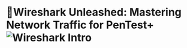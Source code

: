 # 🚨Wireshark Unleashed: Mastering Network Traffic for PenTest+ ![Wireshark Intro](https://github.com/user-attachments/assets/f17612e1-2588-4b4e-8c11-19e1b11afb71)
